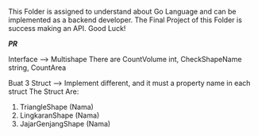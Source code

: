 This Folder is assigned to understand about Go Language and can be implemented as a backend developer.
The Final Project of this Folder is success making an API.
Good Luck!

***PR***


Interface --> Multishape There are CountVolume int, CheckShapeName string, CountArea

Buat 3 Struct --> Implement different, and it must a property name in each struct
The Struct Are: 
1. TriangleShape (Nama)
2. LingkaranShape (Nama)
3. JajarGenjangShape (Nama)